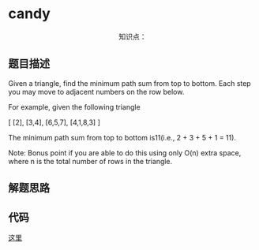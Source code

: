 # candy

<center>知识点：</center>


## 题目描述

Given a triangle, find the minimum path sum from top to bottom. Each step you may move to adjacent numbers on the row below.

For example, given the following triangle

[
     [2],
    [3,4],
   [6,5,7],
  [4,1,8,3]
]

The minimum path sum from top to bottom is11(i.e., 2 + 3 + 5 + 1 = 11).

Note: 
Bonus point if you are able to do this using only O(n) extra space, where n is the total number of rows in the triangle.



## 解题思路



## 代码

[这里](../Code/n.py)
